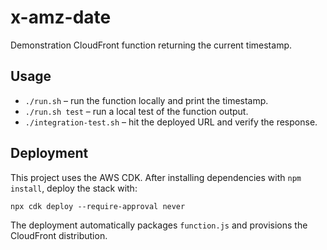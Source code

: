 # x-amz-date

Demonstration CloudFront function returning the current timestamp.

## Usage

- `./run.sh` – run the function locally and print the timestamp.
- `./run.sh test` – run a local test of the function output.
- `./integration-test.sh` – hit the deployed URL and verify the response.

## Deployment

This project uses the AWS CDK. After installing dependencies with `npm install`,
deploy the stack with:

```
npx cdk deploy --require-approval never
```

The deployment automatically packages `function.js` and provisions the
CloudFront distribution.
